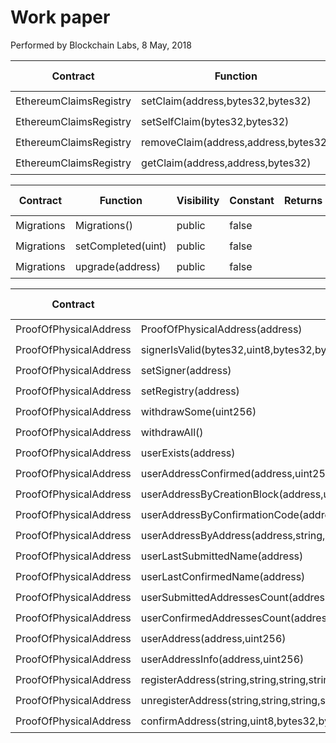 # Work paper

Performed by Blockchain Labs, 8 May, 2018


|        Contract        |               Function               | Visibility | Constant | Returns | Modifiers |              Static Analysis              |   Test Coverage    | Functional Analysis |
|------------------------|--------------------------------------|------------|----------|---------|-----------|-------------------------------------------|--------------------|---------------------|
| EthereumClaimsRegistry | setClaim(address,bytes32,bytes32)    | external   | false    |         |           | :white_check_mark::ballot_box_with_check: | :white_check_mark: | :white_check_mark:  |
| EthereumClaimsRegistry | setSelfClaim(bytes32,bytes32)        | external   | false    |         |           | :white_check_mark::ballot_box_with_check: | :white_check_mark: | :white_check_mark:  |
| EthereumClaimsRegistry | removeClaim(address,address,bytes32) | external   | false    |         |           | :white_check_mark::ballot_box_with_check: | :white_check_mark: | :white_check_mark:  |
| EthereumClaimsRegistry | getClaim(address,address,bytes32)    | external   | false    | bytes32 | view      | :white_check_mark::ballot_box_with_check: | :white_check_mark: | :white_check_mark:  |


|  Contract  |      Function      | Visibility | Constant | Returns | Modifiers  |              Static Analysis              |   Test Coverage    | Functional Analysis |
|------------|--------------------|------------|----------|---------|------------|-------------------------------------------|--------------------|---------------------|
| Migrations | Migrations()       | public     | false    |         |            | :white_check_mark::ballot_box_with_check: | :white_check_mark: | :white_check_mark:  |
| Migrations | setCompleted(uint) | public     | false    |         | restricted | :white_check_mark::ballot_box_with_check: | :white_check_mark: | :white_check_mark:  |
| Migrations | upgrade(address)   | public     | false    |         | restricted | :white_check_mark::ballot_box_with_check: | :white_check_mark: | :white_check_mark:  |


|        Contract        |                                             Function                                             | Visibility | Constant |                        Returns                        | Modifiers |              Static Analysis              |   Test Coverage    | Functional Analysis |
|------------------------|--------------------------------------------------------------------------------------------------|------------|----------|-------------------------------------------------------|-----------|-------------------------------------------|--------------------|---------------------|
| ProofOfPhysicalAddress | ProofOfPhysicalAddress(address)                                                                  | public     | false    |                                                       |           | :white_check_mark::ballot_box_with_check: | :white_check_mark: | :white_check_mark:  |
| ProofOfPhysicalAddress | signerIsValid(bytes32,uint8,bytes32,bytes32)                                                     | public     | true     | bool                                                  |           | :white_check_mark::ballot_box_with_check: | :white_check_mark: | :white_check_mark:  |
| ProofOfPhysicalAddress | setSigner(address)                                                                               | public     | false    |                                                       |           | :white_check_mark::ballot_box_with_check: | :white_check_mark: | :white_check_mark:  |
| ProofOfPhysicalAddress | setRegistry(address)                                                                             | public     | false    |                                                       |           | :white_check_mark::ballot_box_with_check: | :white_check_mark: | :white_check_mark:  |
| ProofOfPhysicalAddress | withdrawSome(uint256)                                                                            | public     | false    |                                                       |           | :white_check_mark::ballot_box_with_check: | :white_check_mark: | :white_check_mark:  |
| ProofOfPhysicalAddress | withdrawAll()                                                                                    | public     | false    |                                                       |           | :white_check_mark::ballot_box_with_check: | :white_check_mark: | :white_check_mark:  |
| ProofOfPhysicalAddress | userExists(address)                                                                              | public     | true     | bool                                                  |           | :white_check_mark::ballot_box_with_check: | :white_check_mark: | :white_check_mark:  |
| ProofOfPhysicalAddress | userAddressConfirmed(address,uint256)                                                            | public     | true     | bool                                                  |           | :white_check_mark::ballot_box_with_check: | :white_check_mark: | :white_check_mark:  |
| ProofOfPhysicalAddress | userAddressByCreationBlock(address,uint256)                                                      | public     | true     | bool,uint256,bool                                     |           | :white_check_mark::ballot_box_with_check: | :white_check_mark: | :white_check_mark:  |
| ProofOfPhysicalAddress | userAddressByConfirmationCode(address,bytes32)                                                   | public     | true     | bool,uint256,bool,bytes32                             |           | :white_check_mark::ballot_box_with_check: | :white_check_mark: | :white_check_mark:  |
| ProofOfPhysicalAddress | userAddressByAddress(address,string,string,string,string,string)                                 | public     | true     | bool,uint256,bool                                     |           | :white_check_mark::ballot_box_with_check: | :white_check_mark: | :white_check_mark:  |
| ProofOfPhysicalAddress | userLastSubmittedName(address)                                                                   | public     | true     | string                                                |           | :white_check_mark::ballot_box_with_check: | :white_check_mark: | :white_check_mark:  |
| ProofOfPhysicalAddress | userLastConfirmedName(address)                                                                   | public     | true     | string                                                |           | :white_check_mark::ballot_box_with_check: | :white_check_mark: | :white_check_mark:  |
| ProofOfPhysicalAddress | userSubmittedAddressesCount(address)                                                             | public     | true     | uint256                                               |           | :white_check_mark::ballot_box_with_check: | :white_check_mark: | :white_check_mark:  |
| ProofOfPhysicalAddress | userConfirmedAddressesCount(address)                                                             | public     | true     | uint256                                               |           | :white_check_mark::ballot_box_with_check: | :white_check_mark: | :white_check_mark:  |
| ProofOfPhysicalAddress | userAddress(address,uint256)                                                                     | public     | true     | country,state,city,location,zip                       |           | :white_check_mark::ballot_box_with_check: | :white_check_mark: | :white_check_mark:  |
| ProofOfPhysicalAddress | userAddressInfo(address,uint256)                                                                 | public     | true     | name,creationBlock,confirmationBlock,keccakIdentifier |           | :white_check_mark::ballot_box_with_check: | :white_check_mark: | :white_check_mark:  |
| ProofOfPhysicalAddress | registerAddress(string,string,string,string,string,string,uint256,bytes32,uint8,bytes32,bytes32) | public     | false    |                                                       | payable   | :white_check_mark::ballot_box_with_check: | :white_check_mark: | :white_check_mark:  |
| ProofOfPhysicalAddress | unregisterAddress(string,string,string,string,string)                                            | public     | false    |                                                       |           | :white_check_mark::ballot_box_with_check: | :white_check_mark: | :white_check_mark:  |
| ProofOfPhysicalAddress | confirmAddress(string,uint8,bytes32,bytes32)                                                     | public     | false    |                                                       |           | :white_check_mark::ballot_box_with_check: | :white_check_mark: | :white_check_mark:  |
